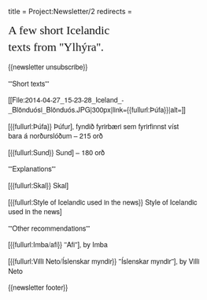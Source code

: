 title = Project:Newsletter/2
redirects =
>>>>

<div style="font-family:Helvetica Neue,sans-serif;font-size:14px;max-width:400px;line-height:1.4;">
<div>
<span style="font-family:Georgia;font-size:24px;line-height:1.4;">A few short Icelandic<br/>texts from ''Ylhýra''.</span>
</div>

{{newsletter unsubscribe}}

'''Short texts'''

[[File:2014-04-27_15-23-28_Iceland_-_Blönduósi_Blönduós.JPG|300px|link={{fullurl:Þúfa}}|alt=]]

[{{fullurl:Þúfa}} Þúfur], fyndið fyrirbæri sem fyrirfinnst víst <br />bara á norðurslóðum – 215 orð <level b2/>

[{{fullurl:Sund}} Sund] – 180 orð <level a1/>

'''Explanations'''

[{{fullurl:Skal}} Skal] <level b2/>

[{{fullurl:Style of Icelandic used in the news}} Style of Icelandic used in the news] <level b2/>

'''Other recommendations'''

[{{fullurl:Imba/afi}} ''Afi''], by Imba <level b1/>

[{{fullurl:Villi Neto/Íslenskar myndir}} ''Íslenskar myndir''], by Villi Neto <level b1/>

{{newsletter footer}}
</div>